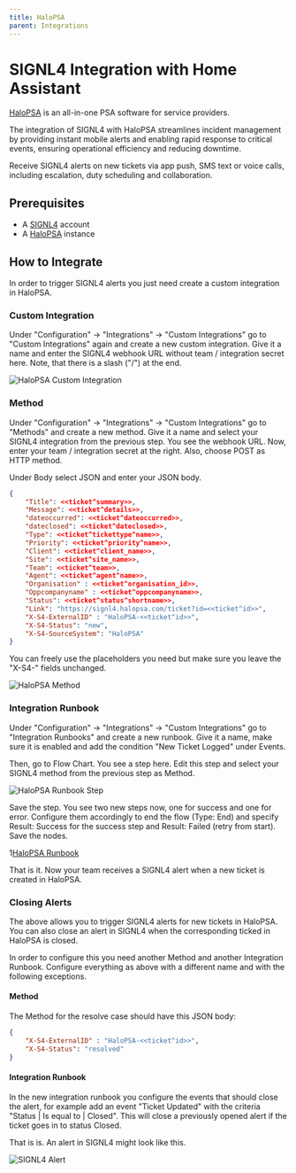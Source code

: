 ```yaml
---
title: HaloPSA
parent: Integrations
---
```


# SIGNL4 Integration with Home Assistant

[HaloPSA](https://halopsa.com/) is an all-in-one PSA software for service providers.

The integration of SIGNL4 with HaloPSA streamlines incident management by providing instant mobile alerts and enabling rapid response to critical events, ensuring operational efficiency and reducing downtime.

Receive SIGNL4 alerts on new tickets via app push, SMS text or voice calls, including escalation, duty scheduling and collaboration.

## Prerequisites

- A [SIGNL4](https://www.signl4.com/) account
- A [HaloPSA](https://halopsa.com/) instance

## How to Integrate

In order to trigger SIGNL4 alerts you just need create a custom integration in HaloPSA.

### Custom Integration

Under "Configuration" -> "Integrations" -> "Custom Integrations" go to "Custom Integrations" again and create a new custom integration. Give it a name and enter the SIGNL4 webhook URL without team / integration secret here. Note, that there is a slash ("/") at the end.

![HaloPSA Custom Integration](halopsa-custom-integration.png)

### Method

Under "Configuration" -> "Integrations" -> "Custom Integrations" go to "Methods" and create a new method. Give it a name and select your SIGNL4 integration from the previous step. You see the webhook URL. Now, enter your team / integration secret at the right. Also, choose POST as HTTP method.

Under Body select JSON and enter your JSON body.

```json
{
    "Title": <<ticket^summary>>,
    "Message": <<ticket^details>>,
    "dateoccurred": <<ticket^dateoccurred>>,
    "dateclosed": <<ticket^dateclosed>>,
    "Type": <<ticket^tickettype^name>>,
    "Priority": <<ticket^priority^name>>,
    "Client": <<ticket^client_name>>,
    "Site": <<ticket^site_name>>,
    "Team": <<ticket^team>>,
    "Agent": <<ticket^agent^name>>,
    "Organisation" : <<ticket^organisation_id>>,
    "Oppcompanyname" : <<ticket^oppcompanyname>>,
    "Status": <<ticket^status^shortname>>,
    "Link": "https://signl4.halopsa.com/ticket?id=<<ticket^id>>",
    "X-S4-ExternalID" : "HaloPSA-<<ticket^id>>",
    "X-S4-Status": "new",
    "X-S4-SourceSystem": "HaloPSA"
}
```

You can freely use the placeholders you need but make sure you leave the "X-S4-" fields unchanged.

![HaloPSA Method](halopsa-method.png)


### Integration Runbook

Under "Configuration" -> "Integrations" -> "Custom Integrations" go to "Integration Runbooks" and create a new runbook. Give it a name, make sure it is enabled and add the condition "New Ticket Logged" under Events.

Then, go to Flow Chart. You see a step here. Edit this step and select your SIGNL4 method from the previous step as Method.

![HaloPSA Runbook Step](halopsa-runbook-step1.png)

Save the step. You see two new steps now, one for success and one for error. Configure them accordingly to end the flow (Type: End) and specify Result: Success for the success step and Result: Failed (retry from start). Save the nodes.

1[HaloPSA Runbook](halopsa-method-flow.png)

That is it. Now your team receives a SIGNL4 alert when a new ticket is created in HaloPSA.

### Closing Alerts

The above allows you to trigger SIGNL4 alerts for new tickets in HaloPSA. You can also close an alert in SIGNL4 when the corresponding ticked in HaloPSA is closed.

In order to configure this you need another Method and another Integration Runbook. Configure everything as above with a different name and with the following exceptions.

#### Method

The Method for the resolve case should have this JSON body:

```json
{
    "X-S4-ExternalID" : "HaloPSA-<<ticket^id>>",
    "X-S4-Status": "resolved"
}
```

#### Integration Runbook

In the new integration runbook you configure the events that should close the alert, for example add an event "Ticket Updated" with the criteria "Status | Is equal to | Closed". This will close a previously opened alert if the ticket goes in to status Closed.

That is is. An alert in SIGNL4 might look like this.

![SIGNL4 Alert](signl4-halopsa.png)
 